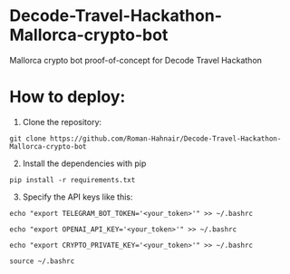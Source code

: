 # Decode-Travel-Hackathon-Mallorca-crypto-bot
Mallorca crypto bot proof-of-concept for Decode Travel Hackathon

# How to deploy:

1. Clone the repository: 

```
git clone https://github.com/Roman-Hahnair/Decode-Travel-Hackathon-Mallorca-crypto-bot
```

2. Install the dependencies with pip

```
pip install -r requirements.txt
```

3. Specify the API keys like this:

```
echo "export TELEGRAM_BOT_TOKEN='<your_token>'" >> ~/.bashrc

echo "export OPENAI_API_KEY='<your_token>'" >> ~/.bashrc

echo "export CRYPTO_PRIVATE_KEY='<your_token>'" >> ~/.bashrc

source ~/.bashrc
```

